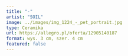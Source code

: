 ```yaml
---
title: "-"
artist: "SOIL"
image: ../images/img_1224_-_pet_portrait.jpg
type: Ceramika
url: https://allegro.pl/oferta/12905140187
format: wys. 3 cm, szer. 4 cm
featured: false
---
```

